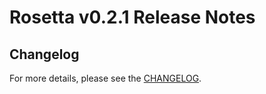 # Rosetta v0.2.1 Release Notes

## Changelog

For more details, please see the [CHANGELOG](https://github.com/shapeshift/cosmos-sdk/blob/tools/rosetta/v0.2.1/tools/rosetta/CHANGELOG.md).
